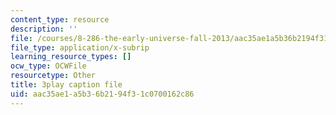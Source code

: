 ```yaml
---
content_type: resource
description: ''
file: /courses/8-286-the-early-universe-fall-2013/aac35ae1a5b36b2194f31c0700162c86_vKLqWj0FRyc.srt
file_type: application/x-subrip
learning_resource_types: []
ocw_type: OCWFile
resourcetype: Other
title: 3play caption file
uid: aac35ae1-a5b3-6b21-94f3-1c0700162c86
---
```

